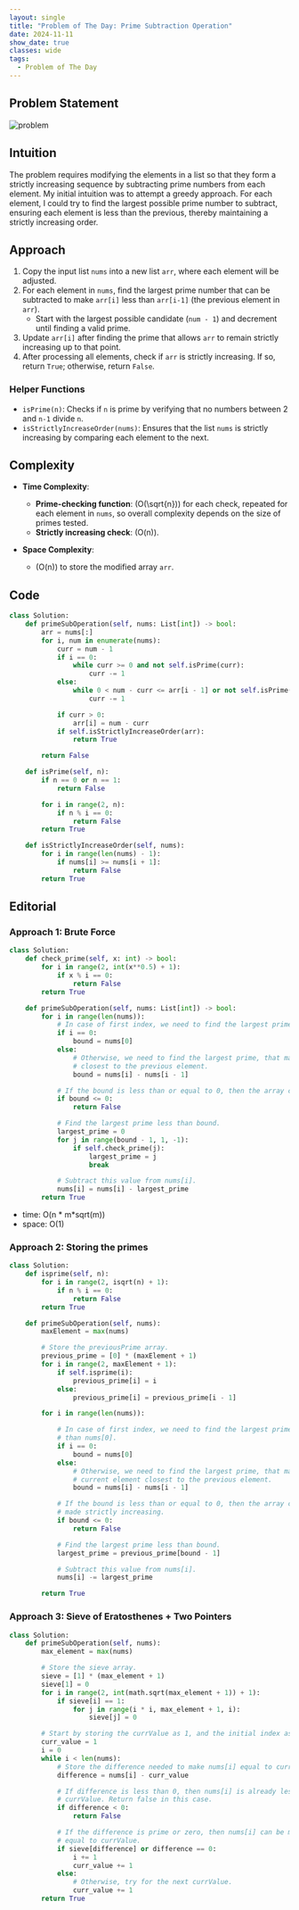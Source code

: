 ```yaml
---
layout: single
title: "Problem of The Day: Prime Subtraction Operation"
date: 2024-11-11
show_date: true
classes: wide
tags:
  - Problem of The Day
---
```


## Problem Statement

![problem](/assets/images/2024-11-11_11-50-13-problem-2601.png)

## Intuition

The problem requires modifying the elements in a list so that they form a strictly increasing sequence by subtracting prime numbers from each element. My initial intuition was to attempt a greedy approach. For each element, I could try to find the largest possible prime number to subtract, ensuring each element is less than the previous, thereby maintaining a strictly increasing order.

## Approach

1. Copy the input list `nums` into a new list `arr`, where each element will be adjusted.
2. For each element in `nums`, find the largest prime number that can be subtracted to make `arr[i]` less than `arr[i-1]` (the previous element in `arr`).
   - Start with the largest possible candidate (`num - 1`) and decrement until finding a valid prime.
3. Update `arr[i]` after finding the prime that allows `arr` to remain strictly increasing up to that point.
4. After processing all elements, check if `arr` is strictly increasing. If so, return `True`; otherwise, return `False`.

### Helper Functions

- `isPrime(n)`: Checks if `n` is prime by verifying that no numbers between 2 and `n-1` divide `n`.
- `isStrictlyIncreaseOrder(nums)`: Ensures that the list `nums` is strictly increasing by comparing each element to the next.

## Complexity

- **Time Complexity**:

  - **Prime-checking function**: \(O(\sqrt{n})\) for each check, repeated for each element in `nums`, so overall complexity depends on the size of primes tested.
  - **Strictly increasing check**: \(O(n)\).

- **Space Complexity**:
  - \(O(n)\) to store the modified array `arr`.

## Code

```python
class Solution:
    def primeSubOperation(self, nums: List[int]) -> bool:
        arr = nums[:]
        for i, num in enumerate(nums):
            curr = num - 1
            if i == 0:
                while curr >= 0 and not self.isPrime(curr):
                    curr -= 1
            else:
                while 0 < num - curr <= arr[i - 1] or not self.isPrime(curr):
                    curr -= 1

            if curr > 0:
                arr[i] = num - curr
            if self.isStrictlyIncreaseOrder(arr):
                return True

        return False

    def isPrime(self, n):
        if n == 0 or n == 1:
            return False

        for i in range(2, n):
            if n % i == 0:
                return False
        return True

    def isStrictlyIncreaseOrder(self, nums):
        for i in range(len(nums) - 1):
            if nums[i] >= nums[i + 1]:
                return False
        return True
```

## Editorial

### Approach 1: Brute Force

```python
class Solution:
    def check_prime(self, x: int) -> bool:
        for i in range(2, int(x**0.5) + 1):
            if x % i == 0:
                return False
        return True

    def primeSubOperation(self, nums: List[int]) -> bool:
        for i in range(len(nums)):
            # In case of first index, we need to find the largest prime less than nums[0].
            if i == 0:
                bound = nums[0]
            else:
                # Otherwise, we need to find the largest prime, that makes the current element
                # closest to the previous element.
                bound = nums[i] - nums[i - 1]

            # If the bound is less than or equal to 0, then the array cannot be made strictly increasing.
            if bound <= 0:
                return False

            # Find the largest prime less than bound.
            largest_prime = 0
            for j in range(bound - 1, 1, -1):
                if self.check_prime(j):
                    largest_prime = j
                    break

            # Subtract this value from nums[i].
            nums[i] = nums[i] - largest_prime
        return True
```

- time: O(n \* m\*sqrt(m))
- space: O(1)

### Approach 2: Storing the primes

```python
class Solution:
    def isprime(self, n):
        for i in range(2, isqrt(n) + 1):
            if n % i == 0:
                return False
        return True

    def primeSubOperation(self, nums):
        maxElement = max(nums)

        # Store the previousPrime array.
        previous_prime = [0] * (maxElement + 1)
        for i in range(2, maxElement + 1):
            if self.isprime(i):
                previous_prime[i] = i
            else:
                previous_prime[i] = previous_prime[i - 1]

        for i in range(len(nums)):

            # In case of first index, we need to find the largest prime less
            # than nums[0].
            if i == 0:
                bound = nums[0]
            else:
                # Otherwise, we need to find the largest prime, that makes the
                # current element closest to the previous element.
                bound = nums[i] - nums[i - 1]

            # If the bound is less than or equal to 0, then the array cannot be
            # made strictly increasing.
            if bound <= 0:
                return False

            # Find the largest prime less than bound.
            largest_prime = previous_prime[bound - 1]

            # Subtract this value from nums[i].
            nums[i] -= largest_prime

        return True
```

### Approach 3: Sieve of Eratosthenes + Two Pointers

```python
class Solution:
    def primeSubOperation(self, nums):
        max_element = max(nums)

        # Store the sieve array.
        sieve = [1] * (max_element + 1)
        sieve[1] = 0
        for i in range(2, int(math.sqrt(max_element + 1)) + 1):
            if sieve[i] == 1:
                for j in range(i * i, max_element + 1, i):
                    sieve[j] = 0

        # Start by storing the currValue as 1, and the initial index as 0.
        curr_value = 1
        i = 0
        while i < len(nums):
            # Store the difference needed to make nums[i] equal to currValue.
            difference = nums[i] - curr_value

            # If difference is less than 0, then nums[i] is already less than
            # currValue. Return false in this case.
            if difference < 0:
                return False

            # If the difference is prime or zero, then nums[i] can be made
            # equal to currValue.
            if sieve[difference] or difference == 0:
                i += 1
                curr_value += 1
            else:
                # Otherwise, try for the next currValue.
                curr_value += 1
        return True
```
